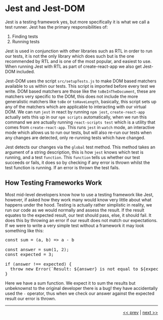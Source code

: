 # Jest and Jest-DOM

Jest is a testing framework yes, but more specifically it is what we call a test runner. Jest has the primary responsibilities of:

1. Finding tests
2. Running tests

Jest is used in conjunction with other libraries such as RTL in order to run our tests, it is not the only library which does such but is the one recommended by RTL and is one of the most popular, and easiest to use. When running Jest with RTL as part of  create-react-app we also get Jest-DOM included.

Jest-DOM uses the script `src/setupTests.js` to make DOM based matchers available to us within our tests. This script is imported before every test we write. DOM based matchers are those like the `toBeInTheDocument`, these are matchers very specific to the DOM, this does not include the more generalistic matchers like `toBe` or `toHaveLength`, basically, this script sets up any of the matchers which are applicable to interacting with our virtual DOM. We can run `jest` in react by running `npm jest`, `create-react-app` actually sets this up in our `npm scripts` automatically, when we run this command we are actually running `react-scripts test` which is a utility that comes from `create-react-app`. This runs `jest` in `watch` mode, an interactive mode which allows us to run our tests, but will also re-run our tests when any changes are detected, only re-running tests which have changed.

Jest detects our changes via the `global` test method. This method takes an argument of a string description, this is how `jest` knows which test is running, and a test `function`. This `function` tells us whether our test succeeds or fails, it does so by checking if any error is thrown whilst the test function is running. If an error is thrown the test fails.

## How Testing Frameworks Work

Most mid-level developers know how to use a testing framework like Jest, however, if asked how they work many would know very little about what happens under the hood. Testing is actually rather simplistic in reality, we run our code as we would normally and assess the result. If the result equates to the expected result, our test should pass, else, it should fail. It does this by throwing an error if our result does not match our expectations. If we were to write a very simple test without a framework it may look something like this:

<pre>
const sum = (a, b) => a - b

const answer = sum(1, 2);
const expected = 3;

if (answer !== expected) {
  throw new Error(`Result: ${answer} is not equal to ${expected}!`);
}
</pre>

Here we have a sum function. We expect it to sum the results but unbeknownst to the original developer there is a bug! they have accidentally used the `-` operator, thus when we check our answer against the expected result our error is thrown.

___

<div align="right">

[<< prev](./2_RTL.md) | [next >>](./4_assertion.md)